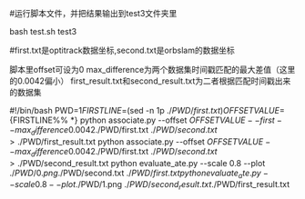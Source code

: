 #运行脚本文件，并把结果输出到test3文件夹里


bash test.sh test3


#first.txt是optitrack数据坐标,second.txt是orbslam的数据坐标

脚本里offset可设为0
max_difference为两个数据集时间戳匹配的最大差值（这里的0.0042偏小）
first_result.txt和second_result.txt为二者根据匹配时间戳出来的数据集

#!/bin/bash
PWD=$1
FIRSTLINE=$(sed -n 1p ./$PWD/first.txt)
OFFSETVALUE=${FIRSTLINE%% *}
python associate.py --offset $OFFSETVALUE  --first --max_difference 0.0042 ./$PWD/first.txt ./$PWD/second.txt > ./$PWD/first_result.txt
python associate.py --offset $OFFSETVALUE --max_difference 0.0042 ./$PWD/first.txt ./$PWD/second.txt > ./$PWD/second_result.txt
python evaluate_ate.py --scale 0.8 --plot ./$PWD/0.png  ./$PWD/second.txt ./$PWD/first.txt
python evaluate_ate.py --scale 0.8 --plot ./$PWD/1.png  ./$PWD/second_result.txt ./$PWD/first_result.txt
